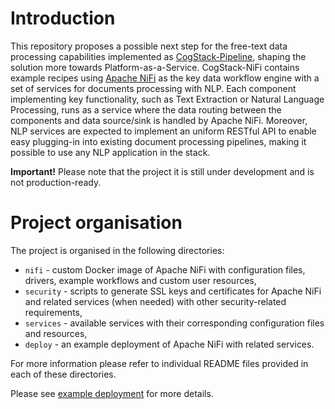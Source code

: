 # Introduction
This repository proposes a possible next step for the free-text data processing capabilities implemented as [CogStack-Pipeline](https://github.com/CogStack/CogStack-Pipeline), shaping the solution more towards Platform-as-a-Service.
CogStack-NiFi contains example recipes using [Apache NiFi](https://nifi.apache.org/) as the key data workflow engine with a set of services for documents processing with NLP. 
Each component implementing key functionality, such as Text Extraction or Natural Language Processing, runs as a service where the data routing between the components and data source/sink is handled by Apache NiFi.
Moreover, NLP services are expected to implement an uniform RESTful API to enable easy plugging-in into existing document processing pipelines, making it possible to use any NLP application in the stack.
 
**Important!**
Please note that the project it is still under development and is not production-ready.


# Project organisation
The project is organised in the following directories:
- `nifi` - custom Docker image of Apache NiFi with configuration files, drivers, example workflows and custom user resources,
- `security` - scripts to generate SSL keys and certificates for Apache NiFi and related services (when needed) with other security-related requirements,
- `services` - available services with their corresponding configuration files and resources,
- `deploy` - an example deployment of Apache NiFi with related services.

For more information please refer to individual README files provided in each of these directories.

Please see [example deployment](./deploy/README.md) for more details.